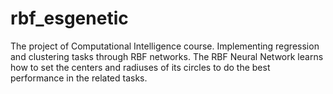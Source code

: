 # rbf_esgenetic

The project of Computational Intelligence course.
Implementing regression and clustering tasks through RBF networks. The RBF Neural Network learns how to set the centers and radiuses of its circles to do the best performance in the related tasks.
